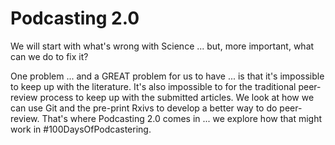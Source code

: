 # Podcasting 2.0

We will start with what's wrong with Science ... but, more important, what can we do to fix it?

One problem ... and a GREAT problem for us to have ... is that it's impossible to keep up with the literature. It's also impossible to for the traditional peer-review process to keep up with the submitted articles. We look at how we can use Git and the pre-print Rxivs to develop a better way to do peer-review. That's where Podcasting 2.0 comes in ... we explore how that might work in #100DaysOfPodcastering. 
